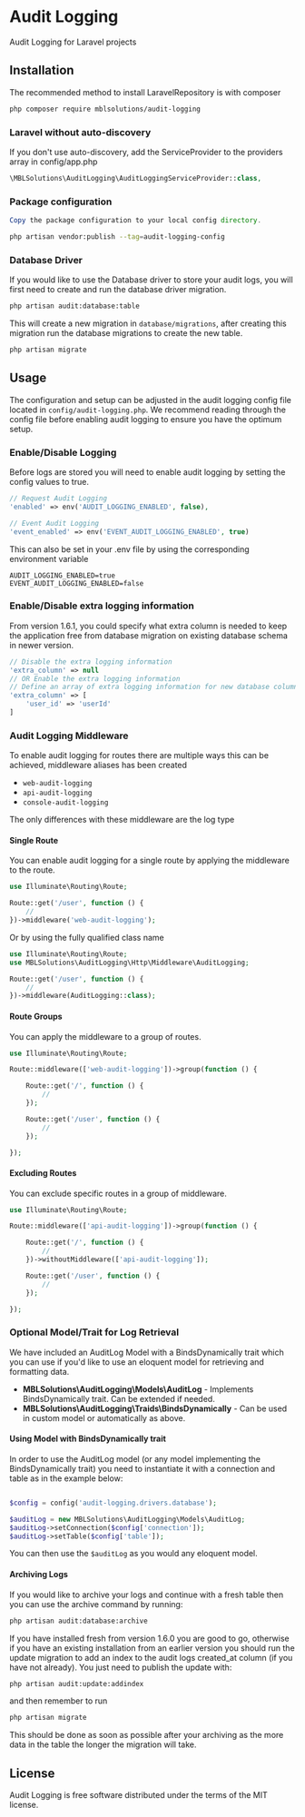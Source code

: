 # Audit Logging

Audit Logging for Laravel projects

## Installation

The recommended method to install LaravelRepository is with composer

```bash
php composer require mblsolutions/audit-logging
```

### Laravel without auto-discovery

If you don't use auto-discovery, add the ServiceProvider to the providers array in config/app.php

```php
\MBLSolutions\AuditLogging\AuditLoggingServiceProvider::class,
```

### Package configuration

```php
Copy the package configuration to your local config directory.
```

```bash
php artisan vendor:publish --tag=audit-logging-config
```

### Database Driver

If you would like to use the Database driver to store your audit logs, you will first need to create and run the database
driver migration.

```bash
php artisan audit:database:table
```

This will create a new migration in `database/migrations`, after creating this migration run the database migrations to
create the new table.

````bash
php artisan migrate
````

## Usage

The configuration and setup can be adjusted in the audit logging config file located in `config/audit-logging.php`. We 
recommend reading through the config file before enabling audit logging to ensure you have the optimum setup. 

### Enable/Disable Logging

Before logs are stored you will need to enable audit logging by setting the config values to true.

```php
// Request Audit Logging
'enabled' => env('AUDIT_LOGGING_ENABLED', false),

// Event Audit Logging
'event_enabled' => env('EVENT_AUDIT_LOGGING_ENABLED', true)
```

This can also be set in your .env file by using the corresponding environment variable

```dotenv
AUDIT_LOGGING_ENABLED=true
EVENT_AUDIT_LOGGING_ENABLED=false
```

### Enable/Disable extra logging information

From version 1.6.1, you could specify what extra column is needed to keep the application free from database migration on existing database schema in newer version.

```php
// Disable the extra logging information
'extra_column' => null
// OR Enable the extra logging information
// Define an array of extra logging information for new database column from RequestResponseDTO property
'extra_column' => [
    'user_id' => 'userId'
]
```

### Audit Logging Middleware

To enable audit logging for routes there are multiple ways this can be achieved, middleware aliases has been created

+ `web-audit-logging`
+ `api-audit-logging`
+ `console-audit-logging`

The only differences with these middleware are the log type

#### Single Route

You can enable audit logging for a single route by applying the middleware to the route.

```php
use Illuminate\Routing\Route;

Route::get('/user', function () {
    //
})->middleware('web-audit-logging');
```

Or by using the fully qualified class name

```php
use Illuminate\Routing\Route;
use MBLSolutions\AuditLogging\Http\Middleware\AuditLogging;

Route::get('/user', function () {
    //
})->middleware(AuditLogging::class);
```

#### Route Groups

You can apply the middleware to a group of routes.

```php
use Illuminate\Routing\Route;

Route::middleware(['web-audit-logging'])->group(function () {

    Route::get('/', function () {
        //
    });

    Route::get('/user', function () {
        //
    });

});
```

#### Excluding Routes

You can exclude specific routes in a group of middleware. 

```php
use Illuminate\Routing\Route;

Route::middleware(['api-audit-logging'])->group(function () {

    Route::get('/', function () {
        //
    })->withoutMiddleware(['api-audit-logging']);

    Route::get('/user', function () {
        //
    });

});
```

### Optional Model/Trait for Log Retrieval

We have included an AuditLog Model with a BindsDynamically trait which you can use if you'd like to use an eloquent model for retrieving and formatting data.

+ **MBLSolutions\AuditLogging\Models\AuditLog** - Implements BindsDynamically trait. Can be extended if needed.
+ **MBLSolutions\AuditLogging\Traids\BindsDynamically** - Can be used in custom model or automatically as above.

#### Using Model with BindsDynamically trait

In order to use the AuditLog model (or any model implementing the BindsDynamically trait) you need to instantiate it with a connection and table as in the example below:
```php

$config = config('audit-logging.drivers.database');

$auditLog = new MBLSolutions\AuditLogging\Models\AuditLog;
$auditLog->setConnection($config['connection']);
$auditLog->setTable($config['table']);
```
You can then use the `$auditLog` as you would any eloquent model.

#### Archiving Logs

If you would like to archive your logs and continue with a fresh table then you can use the archive command by running:

````bash
php artisan audit:database:archive
````

If you have installed fresh from version 1.6.0 you are good to go, otherwise if you have an existing installation from an earlier version you should run the update migration to add an index to the audit logs created_at column (if you have not already). You just need to publish the update with:  

````bash
php artisan audit:update:addindex
````

and then remember to run

````bash
php artisan migrate
````

This should be done as soon as possible after your archiving as the more data in the table the longer the migration will take.


## License

Audit Logging is free software distributed under the terms of the MIT license.